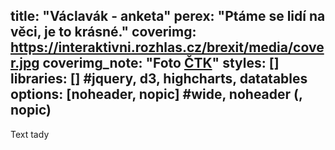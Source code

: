 title: "Václavák - anketa"
perex: "Ptáme se lidí na věci, je to krásné."
coverimg: https://interaktivni.rozhlas.cz/brexit/media/cover.jpg
coverimg_note: "Foto <a href='https://ctk.cz'>ČTK</a>"
styles: []
libraries: [] #jquery, d3, highcharts, datatables
options: [noheader, nopic] #wide, noheader (, nopic)
---

Text tady

<wide>
  <div id="anketa-wrapper"></div>
</wide>
